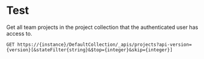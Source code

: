 # Test

Get all team projects in the project collection that the authenticated user has access to.

```
GET https://{instance}/DefaultCollection/_apis/projects?api-version={version}[&stateFilter{string}&$top={integer}&skip={integer}]
```

